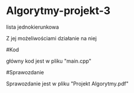 # Algorytmy-projekt-3

lista jednokierunkowa 

Z jej możeliwościami działanie na niej

#Kod

główny kod jest w pliku "main.cpp"

#Sprawozdanie

Sprawozdanie jest w pliku "Projekt Algorytmy.pdf"
